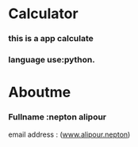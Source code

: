 # Calculator
### this is a app calculate
### language use:python.


# Aboutme

### Fullname :nepton alipour
email address : (www.alipour.nepton)
